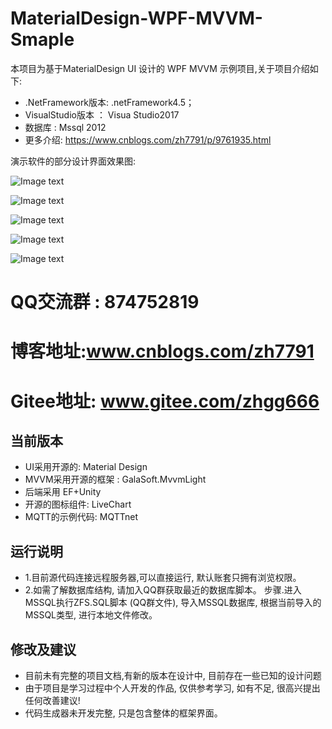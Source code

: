 # MaterialDesign-WPF-MVVM-Smaple

本项目为基于MaterialDesign UI 设计的 WPF MVVM 示例项目,关于项目介绍如下:
* .NetFramework版本:      .netFramework4.5；
* VisualStudio版本 ： Visua Studio2017
* 数据库 :    Mssql 2012
* 更多介绍: https://www.cnblogs.com/zh7791/p/9761935.html


演示软件的部分设计界面效果图:

![Image text](ZFS/imgfiles/Main.png)

![Image text](ZFS/imgfiles/UIDesign.png)

![Image text](ZFS/imgfiles/UserDesign.png)

![Image text](ZFS/imgfiles/AuthDesign.png)

![Image text](ZFS/imgfiles/Generator.png)

# QQ交流群 : 874752819
# 博客地址:www.cnblogs.com/zh7791
# Gitee地址: www.gitee.com/zhgg666

## 当前版本
* UI采用开源的: Material Design 
* MVVM采用开源的框架 : GalaSoft.MvvmLight
* 后端采用 EF+Unity
* 开源的图标组件: LiveChart
* MQTT的示例代码: MQTTnet


## 运行说明

* 1.目前源代码连接远程服务器,可以直接运行, 默认账套只拥有浏览权限。
* 2.如需了解数据库结构, 请加入QQ群获取最近的数据库脚本。
步骤.进入MSSQL执行ZFS.SQL脚本 (QQ群文件), 导入MSSQL数据库, 根据当前导入的MSSQL类型, 进行本地文件修改。

## 修改及建议

* 目前未有完整的项目文档,有新的版本在设计中, 目前存在一些已知的设计问题
* 由于项目是学习过程中个人开发的作品, 仅供参考学习, 如有不足, 很高兴提出任何改善建议!
* 代码生成器未开发完整, 只是包含整体的框架界面。

